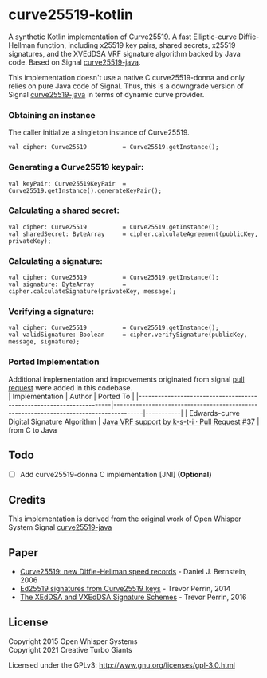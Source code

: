 
# curve25519-kotlin
  
A synthetic Kotlin implementation of Curve25519. A fast Elliptic-curve Diffie-Hellman function, including x25519 key pairs, shared secrets, x25519 signatures, and the XVEdDSA VRF signature algorithm backed by Java code. Based on Signal [curve25519-java](https://github.com/signalapp/curve25519-java).  

This implementation doesn't use a native C curve25519-donna and only relies on pure Java code of Signal. Thus, this is a downgrade version of Signal [curve25519-java](https://github.com/signalapp/curve25519-java) in terms of dynamic curve provider.  
  
### Obtaining an instance  
The caller initialize a singleton instance of Curve25519.  
  
```  
val cipher: Curve25519          = Curve25519.getInstance();  
```  
  
### Generating a Curve25519 keypair:  
  
```  
val keyPair: Curve25519KeyPair  = Curve25519.getInstance().generateKeyPair();  
```  
  
### Calculating a shared secret:  
  
```  
val cipher: Curve25519          = Curve25519.getInstance();  
val sharedSecret: ByteArray     = cipher.calculateAgreement(publicKey, privateKey);  
```  
  
### Calculating a signature:  
  
```  
val cipher: Curve25519          = Curve25519.getInstance();  
val signature: ByteArray        = cipher.calculateSignature(privateKey, message);  
```  
  
### Verifying a signature:  
  
```  
val cipher: Curve25519          = Curve25519.getInstance();  
val validSignature: Boolean     = cipher.verifySignature(publicKey, message, signature);  
```  
  
### Ported Implementation
Additional implementation and improvements originated from signal [pull request](https://github.com/signalapp/curve25519-java/pulls) were added in this codebase.  
| Implementation                                                      | Author                                                                                | Ported To |
|---------------------------------------------------------------------|---------------------------------------------------------------------------------------|-----------|
| Edwards-curve Digital Signature Algorithm                           | [Java VRF support by k-s-t-i · Pull Request #37](https://github.com/signalapp/curve25519-java/pull/37/commits/10f25dfa3cd6a5c4783b2b5a2f2f842fb0c72ca6) | from C to Java

  
## Todo  
- [ ] Add curve25519-donna C implementation [JNI]  **(Optional)**
  
## Credits
This implementation is derived from the original work of Open Whisper System Signal [curve25519-java](https://github.com/signalapp/curve25519-java)

## Paper
- [Curve25519: new Diffie-Hellman speed records](https://cr.yp.to/ecdh/curve25519-20060209.pdf) - Daniel J. Bernstein, 2006
- [Ed25519 signatures from Curve25519 keys](https://moderncrypto.org/mail-archive/curves/2014/000205.html) - Trevor Perrin, 2014
- [The XEdDSA and VXEdDSA Signature Schemes](https://signal.org/docs/specifications/xeddsa) - Trevor Perrin, 2016

## License  
  
Copyright 2015 Open Whisper Systems 
<br>
Copyright 2021 Creative Turbo Giants  
  
Licensed under the GPLv3: http://www.gnu.org/licenses/gpl-3.0.html
